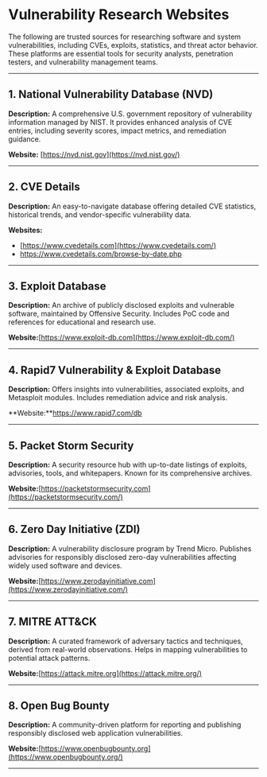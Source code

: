 # Vulnerability Research Websites

The following are trusted sources for researching software and system vulnerabilities, including CVEs, exploits, statistics, and threat actor behavior. These platforms are essential tools for security analysts, penetration testers, and vulnerability management teams.

---

## 1. National Vulnerability Database (NVD)

**Description:**
A comprehensive U.S. government repository of vulnerability information managed by NIST. It provides enhanced analysis of CVE entries, including severity scores, impact metrics, and remediation guidance.

**Website:** [https://nvd.nist.gov](https://nvd.nist.gov/)

---

## 2. CVE Details

**Description:**
An easy-to-navigate database offering detailed CVE statistics, historical trends, and vendor-specific vulnerability data.

**Websites:**

- [https://www.cvedetails.com](https://www.cvedetails.com/)
- https://www.cvedetails.com/browse-by-date.php

---

## 3. Exploit Database

**Description:**
An archive of publicly disclosed exploits and vulnerable software, maintained by Offensive Security. Includes PoC code and references for educational and research use.

**Website:**[https://www.exploit-db.com](https://www.exploit-db.com/)

---

## 4. Rapid7 Vulnerability & Exploit Database

**Description:**
Offers insights into vulnerabilities, associated exploits, and Metasploit modules. Includes remediation advice and risk analysis.

**Website:**https://www.rapid7.com/db

---

## 5. Packet Storm Security

**Description:**
A security resource hub with up-to-date listings of exploits, advisories, tools, and whitepapers. Known for its comprehensive archives.

**Website:**[https://packetstormsecurity.com](https://packetstormsecurity.com/)

---

## 6. Zero Day Initiative (ZDI)

**Description:**
A vulnerability disclosure program by Trend Micro. Publishes advisories for responsibly disclosed zero-day vulnerabilities affecting widely used software and devices.

**Website:**[https://www.zerodayinitiative.com](https://www.zerodayinitiative.com/)

---

## 7. MITRE ATT\&CK

**Description:**
A curated framework of adversary tactics and techniques, derived from real-world observations. Helps in mapping vulnerabilities to potential attack patterns.

**Website:**[https://attack.mitre.org](https://attack.mitre.org/)

---

## 8. Open Bug Bounty

**Description:**
A community-driven platform for reporting and publishing responsibly disclosed web application vulnerabilities.

**Website:**[https://www.openbugbounty.org](https://www.openbugbounty.org/)

---
